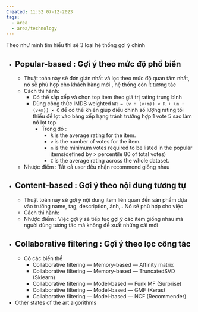 ```yaml
---
Created: 11:52 07-12-2023
tags:
  - area
  - area/technology
---
```



Theo như mình tìm hiểu thì sẽ 3 loại hệ thống gợi ý chính 

- ## Popular-based : Gợi ý theo mức độ phổ biến 
	- Thuật toán này sẽ đơn giản nhất và lọc theo mức độ quan tâm nhất, nó sẽ phù hợp cho khách hàng mới , hệ thống còn ít tương tác
	- Cách thi hành:
		- Có thể sắp xếp và chọn top item theo giá trị rating trung bình 
		- Dùng công thức IMDB weighted `WR = (v ÷ (v+m)) × R + (m ÷ (v+m)) × C` để có thể khiến giúp điều chỉnh số lượng rating tối thiếu để lọt vào bảng xếp hạng tránh trường hợp 1 vote 5 sao làm nó lọt top
			- Trong đó : 
				-  `R` is the average rating for the item.
				- `v` is the number of votes for the item.
				- `m` is the minimum votes required to be listed in the popular items(defined by > percentile 80 of total votes)
				- `C` is the average rating across the whole dataset.
	- Nhược điểm : Tất cả user đều nhận recommend giống nhau
- ## Content-based : Gợi ý theo nội dung tương tự
	- Thuật toán này sẽ gợi ý nội dung item liên quan đến sản phẩm dựa vào trường name, tag, description, ảnh,.. Nó sẽ phù hợp cho việc 
	- Cách thi hành:
	- Nhược điểm : Việc gợi ý sẽ tiếp tục gợi ý các item giống nhau mà người dùng tương tác mà không đề xuất những cái mới
- ## Collaborative filtering : Gợi ý theo lọc công tác
	- Có các biến thể 
		- Collaborative filtering — Memory-based — Affinity matrix
		- Collaborative filtering — Memory-based — TruncatedSVD (Sklearn)
		- Collaborative filtering — Model-based — Funk MF (Surprise)
		- Collaborative filtering — Model-based — GMF (Keras)
		- Collaborative filtering — Model-based — NCF (Recommender)
- Other states of the art algorithms


